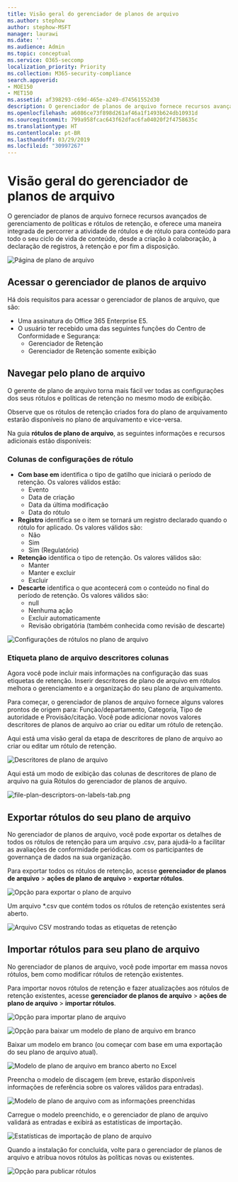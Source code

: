 ```yaml
---
title: Visão geral do gerenciador de planos de arquivo
ms.author: stephow
author: stephow-MSFT
manager: laurawi
ms.date: ''
ms.audience: Admin
ms.topic: conceptual
ms.service: O365-seccomp
localization_priority: Priority
ms.collection: M365-security-compliance
search.appverid:
- MOE150
- MET150
ms.assetid: af398293-c69d-465e-a249-d74561552d30
description: O gerenciador de planos de arquivo fornece recursos avançados de gerenciamento de políticas e rótulos de retenção, e oferece uma maneira integrada de percorrer a atividade de rótulos e de rótulo para conteúdo para todo o seu ciclo de vida de conteúdo, desde a criação à colaboração, à declaração de registros, à retenção e por fim a disposição.
ms.openlocfilehash: a6086ce73f898d261af46a1f1493b624db10931d
ms.sourcegitcommit: 799a958fcac643f62dfac6fa04020f2f4758635c
ms.translationtype: HT
ms.contentlocale: pt-BR
ms.lasthandoff: 03/29/2019
ms.locfileid: "30997267"
---
```

# <a name="overview-of-file-plan-manager"></a>Visão geral do gerenciador de planos de arquivo

O gerenciador de planos de arquivo fornece recursos avançados de gerenciamento de políticas e rótulos de retenção, e oferece uma maneira integrada de percorrer a atividade de rótulos e de rótulo para conteúdo para todo o seu ciclo de vida de conteúdo, desde a criação à colaboração, à declaração de registros, à retenção e por fim a disposição.

![Página de plano de arquivo](media/file-plan-page.png)

## <a name="accessing-file-plan-manager"></a>Acessar o gerenciador de planos de arquivo

Há dois requisitos para acessar o gerenciador de planos de arquivo, que são:
- Uma assinatura do Office 365 Enterprise E5.
- O usuário ter recebido uma das seguintes funções do Centro de Conformidade e Segurança: 
    - Gerenciador de Retenção
    - Gerenciador de Retenção somente exibição

## <a name="navigating-your-file-plan"></a>Navegar pelo plano de arquivo

O gerente de plano de arquivo torna mais fácil ver todas as configurações dos seus rótulos e políticas de retenção no mesmo modo de exibição.

Observe que os rótulos de retenção criados fora do plano de arquivamento estarão disponíveis no plano de arquivamento e vice-versa.

Na guia **rótulos de plano de arquivo**, as seguintes informações e recursos adicionais estão disponíveis:

### <a name="label-settings-columns"></a>Colunas de configurações de rótulo
 
- **Com base em** identifica o tipo de gatilho que iniciará o período de retenção. Os valores válidos estão: 
    - Evento
    - Data de criação
    - Data da última modificação
    - Data do rótulo
- **Registro** identifica se o item se tornará um registro declarado quando o rótulo for aplicado. Os valores válidos são:
    - Não
    - Sim
    - Sim (Regulatório)
- **Retenção** identifica o tipo de retenção. Os valores válidos são:
    - Manter
    - Manter e excluir
    - Excluir
- **Descarte** identifica o que acontecerá com o conteúdo no final do período de retenção. Os valores válidos são: 
    - null
    - Nenhuma ação
    - Excluir automaticamente
    - Revisão obrigatória (também conhecida como revisão de descarte)

![Configurações de rótulos no plano de arquivo](media/file-plan-label-columns.png)

### <a name="label-file-plan-descriptors-columns"></a>Etiqueta plano de arquivo descritores colunas

Agora você pode incluir mais informações na configuração das suas etiquetas de retenção. Inserir descritores de plano de arquivo em rótulos melhora o gerenciamento e a organização do seu plano de arquivamento.

Para começar, o gerenciador de planos de arquivo fornece alguns valores prontos de origem para: Função/departamento, Categoria, Tipo de autoridade e Provisão/citação. Você pode adicionar novos valores descritores de planos de arquivo ao criar ou editar um rótulo de retenção.

Aqui está uma visão geral da etapa de descritores de plano de arquivo ao criar ou editar um rótulo de retenção.

![Descritores de plano de arquivo](media/file-plan-descriptors.png)

Aqui está um modo de exibição das colunas de descritores de plano de arquivo na guia Rótulos do gerenciador de planos de arquivo.

![file-plan-descriptors-on-labels-tab.png](media/file-plan-descriptors-on-labels-tab.png)

## <a name="export-labels-out-of-your-file-plan"></a>Exportar rótulos do seu plano de arquivo

No gerenciador de planos de arquivo, você pode exportar os detalhes de todos os rótulos de retenção para um arquivo .csv, para ajudá-lo a facilitar as avaliações de conformidade periódicas com os participantes de governança de dados na sua organização.

Para exportar todos os rótulos de retenção, acesse **gerenciador de planos de arquivo** \> **ações de plano de arquivo** \> **exportar rótulos**.

![Opção para exportar o plano de arquivo](media/file-plan-export-labels-option.png)

Um arquivo *.csv que contém todos os rótulos de retenção existentes será aberto.

![Arquivo CSV mostrando todas as etiquetas de retenção](media/file-plan-csv-file.png)

## <a name="import-labels-into-your-file-plan"></a>Importar rótulos para seu plano de arquivo

No gerenciador de planos de arquivo, você pode importar em massa novos rótulos, bem como modificar rótulos de retenção existentes.

Para importar novos rótulos de retenção e fazer atualizações aos rótulos de retenção existentes, acesse **gerenciador de planos de arquivo** \> **ações de plano de arquivo** \> **importar rótulos**.

![Opção para importar plano de arquivo](media/file-plan-import-labels-option.png)

![Opção para baixar um modelo de plano de arquivo em branco](media/file-plan-blank-template-option.png)

Baixar um modelo em branco (ou começar com base em uma exportação do seu plano de arquivo atual).

![Modelo de plano de arquivo em branco aberto no Excel](media/file-plan-blank-template.png)

Preencha o modelo de discagem (em breve, estarão disponíveis informações de referência sobre os valores válidos para entradas).

![Modelo de plano de arquivo com as informações preenchidas](media/file-plan-filled-out-template.png)

Carregue o modelo preenchido, e o gerenciador de plano de arquivo validará as entradas e exibirá as estatísticas de importação.

![Estatísticas de importação de plano de arquivo](media/file-plan-import-statistics.png)

Quando a instalação for concluída, volte para o gerenciador de planos de arquivo e atribua novos rótulos às políticas novas ou existentes.

![Opção para publicar rótulos](media/file-plan-publish-labels-option.png)

